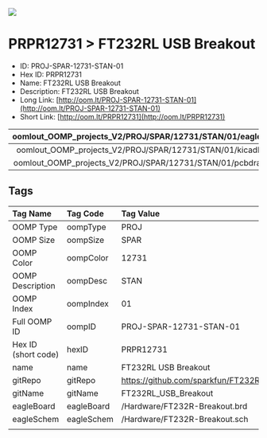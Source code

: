 


  
![][im]
# PRPR12731 > FT232RL USB Breakout

- ID: PROJ-SPAR-12731-STAN-01
- Hex ID: PRPR12731
- Name: FT232RL USB Breakout
- Description: FT232RL USB Breakout
- Long Link: [http://oom.lt/PROJ-SPAR-12731-STAN-01](http://oom.lt/PROJ-SPAR-12731-STAN-01)
- Short Link: [http://oom.lt/PRPR12731](http://oom.lt/PRPR12731)
  

|oomlout_OOMP_projects_V2/PROJ/SPAR/12731/STAN/01/eagleImage.png|oomlout_OOMP_projects_V2/PROJ/SPAR/12731/STAN/01/eagleSchemImage.png|oomlout_OOMP_projects_V2/PROJ/SPAR/12731/STAN/01/kicadPcb3dFront.png|oomlout_OOMP_projects_V2/PROJ/SPAR/12731/STAN/01/kicadPcb3dBack.png|
| :---: | :---: | :---: | :---: |
|oomlout_OOMP_projects_V2/PROJ/SPAR/12731/STAN/01/kicadPcb3d.png|oomlout_OOMP_projects_V2/PROJ/SPAR/12731/STAN/01/bomBack.png|oomlout_OOMP_projects_V2/PROJ/SPAR/12731/STAN/01/bomFront.png|oomlout_OOMP_projects_V2/PROJ/SPAR/12731/STAN/01/pcbdraw.svg|
|oomlout_OOMP_projects_V2/PROJ/SPAR/12731/STAN/01/pcbdrawBack.svg||||

## Tags
  

|Tag Name|Tag Code|Tag Value|
| :--- | :--- | :--- |
|OOMP Type|oompType|PROJ|
|OOMP Size|oompSize|SPAR|
|OOMP Color|oompColor|12731|
|OOMP Description|oompDesc|STAN|
|OOMP Index|oompIndex|01|
|Full OOMP ID|oompID|PROJ-SPAR-12731-STAN-01|
|Hex ID (short code)|hexID|PRPR12731|
|name|name|FT232RL USB Breakout|
|gitRepo|gitRepo|https://github.com/sparkfun/FT232RL_USB_Breakout|
|gitName|gitName|FT232RL_USB_Breakout|
|eagleBoard|eagleBoard|/Hardware/FT232R-Breakout.brd|
|eagleSchem|eagleSchem|/Hardware/FT232R-Breakout.sch|
||||



[im]: PROJ/SPAR/12731/STAN/01/kicadPcb3d_450.png
